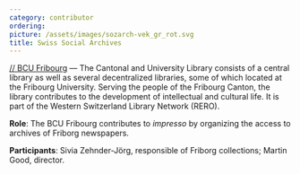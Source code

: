 ```yaml
---
category: contributor
ordering: 
picture: /assets/images/sozarch-vek_gr_rot.svg
title: Swiss Social Archives
---
```


[// BCU Fribourg](http://www2.fr.ch/bcuf/) &mdash;  The Cantonal and University Library consists of a central library as well as several decentralized libraries, some of which located at the Fribourg University. Serving the people of the Fribourg Canton, the library contributes to the development of intellectual and cultural life. It is part of the Western Switzerland Library Network (RERO).

**Role**: The BCU Fribourg contributes to *impresso* by organizing the access to archives of Friborg newspapers.

**Participants**: Sivia Zehnder-Jörg, responsible of Friborg collections; Martin Good, director.
